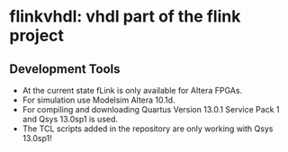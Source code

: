 flinkvhdl: vhdl part of the flink project
=========


Development Tools
-----------------

- At the current state fLink is only available for Altera FPGAs.
- For simulation use Modelsim Altera 10.1d.
- For compiling and downloading Quartus Version 13.0.1 Service Pack 1 and Qsys 13.0sp1 is used.
- The TCL scripts added in the repository are only working with Qsys 13.0sp1!
